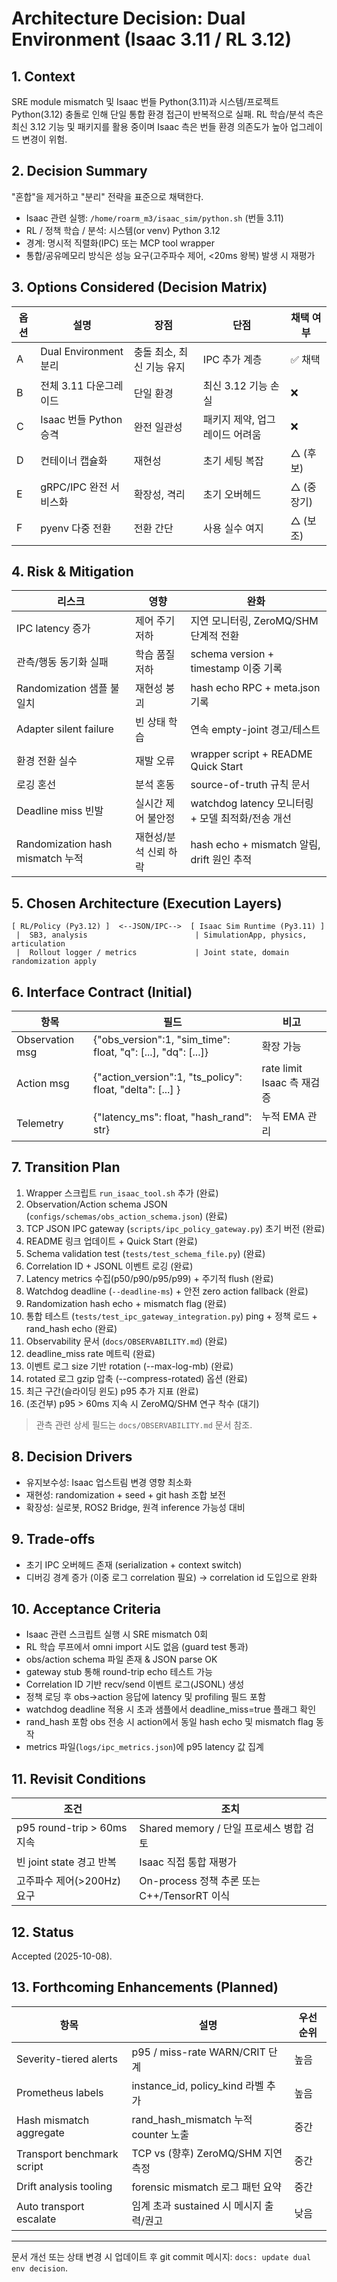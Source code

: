 # Architecture Decision: Dual Environment (Isaac 3.11 / RL 3.12)

## 1. Context
SRE module mismatch 및 Isaac 번들 Python(3.11)과 시스템/프로젝트 Python(3.12) 충돌로 인해 단일 통합 환경 접근이 반복적으로 실패. RL 학습/분석 측은 최신 3.12 기능 및 패키지를 활용 중이며 Isaac 측은 번들 환경 의존도가 높아 업그레이드 변경이 위험.

## 2. Decision Summary
"혼합"을 제거하고 "분리" 전략을 표준으로 채택한다.
- Isaac 관련 실행: `/home/roarm_m3/isaac_sim/python.sh` (번들 3.11)
- RL / 정책 학습 / 분석: 시스템(or venv) Python 3.12
- 경계: 명시적 직렬화(IPC) 또는 MCP tool wrapper
- 통합/공유메모리 방식은 성능 요구(고주파수 제어, <20ms 왕복) 발생 시 재평가

## 3. Options Considered (Decision Matrix)
| 옵션 | 설명 | 장점 | 단점 | 채택 여부 |
|------|------|------|------|-----------|
| A | Dual Environment 분리 | 충돌 최소, 최신 기능 유지 | IPC 추가 계층 | ✅ 채택 |
| B | 전체 3.11 다운그레이드 | 단일 환경 | 최신 3.12 기능 손실 | ❌ |
| C | Isaac 번들 Python 승격 | 완전 일관성 | 패키지 제약, 업그레이드 어려움 | ❌ |
| D | 컨테이너 캡슐화 | 재현성 | 초기 세팅 복잡 | △ (후보) |
| E | gRPC/IPC 완전 서비스화 | 확장성, 격리 | 초기 오버헤드 | △ (중장기) |
| F | pyenv 다중 전환 | 전환 간단 | 사용 실수 여지 | △ (보조) |

## 4. Risk & Mitigation
| 리스크 | 영향 | 완화 |
|--------|------|------|
| IPC latency 증가 | 제어 주기 저하 | 지연 모니터링, ZeroMQ/SHM 단계적 전환 |
| 관측/행동 동기화 실패 | 학습 품질 저하 | schema version + timestamp 이중 기록 |
| Randomization 샘플 불일치 | 재현성 붕괴 | hash echo RPC + meta.json 기록 |
| Adapter silent failure | 빈 상태 학습 | 연속 empty-joint 경고/테스트 |
| 환경 전환 실수 | 재발 오류 | wrapper script + README Quick Start |
| 로깅 혼선 | 분석 혼동 | source-of-truth 규칙 문서 |
| Deadline miss 빈발 | 실시간 제어 불안정 | watchdog latency 모니터링 + 모델 최적화/전송 개선 |
| Randomization hash mismatch 누적 | 재현성/분석 신뢰 하락 | hash echo + mismatch 알림, drift 원인 추적 |

## 5. Chosen Architecture (Execution Layers)
```
[ RL/Policy (Py3.12) ]  <--JSON/IPC-->  [ Isaac Sim Runtime (Py3.11) ]
 |  SB3, analysis                        | SimulationApp, physics, articulation
 |  Rollout logger / metrics             | Joint state, domain randomization apply
```

## 6. Interface Contract (Initial)
| 항목 | 필드 | 비고 |
|------|------|------|
| Observation msg | {"obs_version":1, "sim_time": float, "q": [...], "dq": [...]} | 확장 가능 |
| Action msg | {"action_version":1, "ts_policy": float, "delta": [...] } | rate limit Isaac 측 재검증 |
| Telemetry | {"latency_ms": float, "hash_rand": str} | 누적 EMA 관리 |

## 7. Transition Plan
1. Wrapper 스크립트 `run_isaac_tool.sh` 추가 (완료)
2. Observation/Action schema JSON (`configs/schemas/obs_action_schema.json`) (완료)
3. TCP JSON IPC gateway (`scripts/ipc_policy_gateway.py`) 초기 버전 (완료)
4. README 링크 업데이트 + Quick Start (완료)
5. Schema validation test (`tests/test_schema_file.py`) (완료)
6. Correlation ID + JSONL 이벤트 로깅 (완료)
7. Latency metrics 수집(p50/p90/p95/p99) + 주기적 flush (완료)
8. Watchdog deadline (`--deadline-ms`) + 안전 zero action fallback (완료)
9. Randomization hash echo + mismatch flag (완료)
10. 통합 테스트 (`tests/test_ipc_gateway_integration.py`) ping + 정책 로드 + rand_hash echo (완료)
11. Observability 문서 (`docs/OBSERVABILITY.md`) (완료)
12. deadline_miss rate 메트릭 (완료)
13. 이벤트 로그 size 기반 rotation (--max-log-mb) (완료)
14. rotated 로그 gzip 압축 (--compress-rotated) 옵션 (완료)
15. 최근 구간(슬라이딩 윈도) p95 추가 지표 (완료)
16. (조건부) p95 > 60ms 지속 시 ZeroMQ/SHM 연구 착수 (대기)

> 관측 관련 상세 필드는 `docs/OBSERVABILITY.md` 문서 참조.

## 8. Decision Drivers
- 유지보수성: Isaac 업스트림 변경 영향 최소화
- 재현성: randomization + seed + git hash 조합 보전
- 확장성: 실로봇, ROS2 Bridge, 원격 inference 가능성 대비

## 9. Trade-offs
- 초기 IPC 오버헤드 존재 (serialization + context switch)
- 디버깅 경계 증가 (이중 로그 correlation 필요) → correlation id 도입으로 완화

## 10. Acceptance Criteria
- Isaac 관련 스크립트 실행 시 SRE mismatch 0회
- RL 학습 루프에서 omni import 시도 없음 (guard test 통과)
- obs/action schema 파일 존재 & JSON parse OK
- gateway stub 통해 round-trip echo 테스트 가능
- Correlation ID 기반 recv/send 이벤트 로그(JSONL) 생성
- 정책 로딩 후 obs→action 응답에 latency 및 profiling 필드 포함
- watchdog deadline 적용 시 초과 샘플에서 deadline_miss=true 플래그 확인
- rand_hash 포함 obs 전송 시 action에서 동일 hash echo 및 mismatch flag 동작
- metrics 파일(`logs/ipc_metrics.json`)에 p95 latency 값 집계

## 11. Revisit Conditions
| 조건 | 조치 |
|------|------|
| p95 round-trip > 60ms 지속 | Shared memory / 단일 프로세스 병합 검토 |
| 빈 joint state 경고 반복 | Isaac 직접 통합 재평가 |
| 고주파수 제어(>200Hz) 요구 | On-process 정책 추론 또는 C++/TensorRT 이식 |

## 12. Status
Accepted (2025-10-08).

## 13. Forthcoming Enhancements (Planned)
| 항목 | 설명 | 우선순위 |
|------|------|----------|
| Severity-tiered alerts | p95 / miss-rate WARN/CRIT 단계 | 높음 |
| Prometheus labels | instance_id, policy_kind 라벨 추가 | 높음 |
| Hash mismatch aggregate | rand_hash_mismatch 누적 counter 노출 | 중간 |
| Transport benchmark script | TCP vs (향후) ZeroMQ/SHM 지연 측정 | 중간 |
| Drift analysis tooling | forensic mismatch 로그 패턴 요약 | 중간 |
| Auto transport escalate | 임계 초과 sustained 시 메시지 출력/권고 | 낮음 |

---
문서 개선 또는 상태 변경 시 업데이트 후 git commit 메시지: `docs: update dual env decision`.
